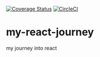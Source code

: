 [![Coverage Status](https://coveralls.io/repos/github/k31tha/my-react-journey/badge.svg)](https://coveralls.io/github/k31tha/my-react-journey)
[![CircleCI](https://img.shields.io/circleci/build/gh/k31tha/my-react-journey/master?style=for-the-badge)](https://circleci.com/gh/k31tha/my-react-journey)
# my-react-journey
 my journey into react
